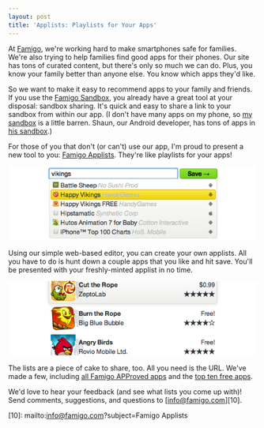 ```yaml
---
layout: post
title: 'Applists: Playlists for Your Apps'
---
```


At [Famigo][1], we're working hard to make smartphones safe for
families. We're also trying to help families find good apps for
their phones. Our site has tons of curated content, but there's
only so much we can do. Plus, you know your family better than
anyone else. You know which apps they'd like.

So we want to make it easy to recommend apps to your family and
friends. If you use the [Famigo Sandbox][2], you already have a
great tool at your disposal: sandbox sharing. It's quick and easy
to share a link to your sandbox from within our app. (I don't have
many apps on my phone, so [my sandbox][3] is a little barren. Shaun,
our Android developer, has tons of apps in [his sandbox][4].)

For those of you that don't (or can't) use our app, I'm proud to
present a new tool to you: [Famigo Applists][5]. They're like
playlists for your apps!

![Screenshot of creating an applist][6]

Using our simple web-based editor, you can create your own applists.
All you have to do is hunt down a couple apps that you like and hit
save. You'll be presented with your freshly-minted applist in no
time.

![Screenshot of an applist][7]

The lists are a piece of cake to share, too. All you need is the
URL. We've made a few, including [all Famigo APProved apps][8] and
the [top ten free apps][9].

We'd love to hear your feedback (and see what lists you come up
with)! Send comments, suggestions, and questions to [info@famigo.com][10].

[1]: http://www.famigo.com/
[2]: https://market.android.com/details?id=com.famigo.sandbox
[3]: http://www.famigo.com/family/TkhYNRMsAG1JYT0fCBMNASkZZW0CbCxa/sandbox/
[4]: http://www.famigo.com/family/TkhYNRMsAjpJYT0fCBMNASkZZW0CbC1W/sandbox/
[5]: http://www.famigo.com/applist/
[6]: /static/images/2011-11-02-figure-1.png
[7]: /static/images/2011-11-02-figure-2.png
[8]: http://www.famigo.com/applist/4eb1f162cea0992b550121e2/
[9]: http://www.famigo.com/applist/4eb1f295cea0992b55012d6d/
[10]: mailto:info@famigo.com?subject=Famigo Applists
